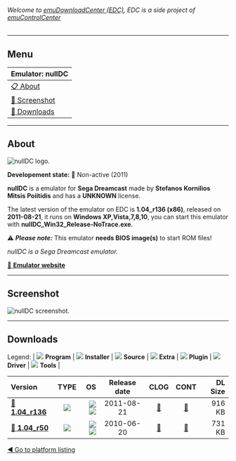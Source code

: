 ###### Welcome to [emuDownloadCenter (EDC)](https://github.com/PhoenixInteractiveNL/emuDownloadCenter/wiki/), EDC is a side project of [emuControlCenter](https://github.com/PhoenixInteractiveNL/emuControlCenter/wiki/)
***
## Menu
| **Emulator: nullDC** |
|:---------|
| [:clipboard: About](#about) |
| [:sunrise: Screenshot](#screenshot) |
| [:floppy_disk: Downloads](#downloads) |
***
## About
![](https://github.com/PhoenixInteractiveNL/emuDownloadCenter/wiki/images_emulator/nulldc_logo_200.jpg "nullDC logo.")

**Developement state:** :red_circle: Non-active (2011)

**nullDC** is a emulator for **Sega Dreamcast** made by **Stefanos Kornilios Mitsis Poiitidis** and has a **UNKNOWN** license.

The latest version of the emulator on EDC is **1.04_r136 (x86)**, released on **2011-08-21**, it runs on **Windows XP,Vista,7,8,10**, you can start this emulator with **nullDC_Win32_Release-NoTrace.exe**.

:warning: _**Please note:**_ This emulator **needs BIOS image(s)** to start ROM files!

_nullDC is a Sega Dreamcast emulator._

[:link: **Emulator website**](http://github.com/skmp/nulldc)
***
## Screenshot
![](https://raw.githubusercontent.com/PhoenixInteractiveNL/emuDownloadCenter/master/hooks/nulldc/emulator_screen_01.jpg "nullDC screenshot.")
***
## Downloads
Legend:
| ![](https://raw.githubusercontent.com/wiki/PhoenixInteractiveNL/emuDownloadCenter/images_misc/icon_program_24.png) **Program** | 
![](https://raw.githubusercontent.com/wiki/PhoenixInteractiveNL/emuDownloadCenter/images_misc/icon_installer_24.png) **Installer** | 
![](https://raw.githubusercontent.com/wiki/PhoenixInteractiveNL/emuDownloadCenter/images_misc/icon_source_code_24.png) **Source** | 
![](https://raw.githubusercontent.com/wiki/PhoenixInteractiveNL/emuDownloadCenter/images_misc/icon_extra_24.png) **Extra** | 
![](https://raw.githubusercontent.com/wiki/PhoenixInteractiveNL/emuDownloadCenter/images_misc/icon_plugin_24.png) **Plugin** | 
![](https://raw.githubusercontent.com/wiki/PhoenixInteractiveNL/emuDownloadCenter/images_misc/icon_driver_24.png) **Driver** | 
![](https://raw.githubusercontent.com/wiki/PhoenixInteractiveNL/emuDownloadCenter/images_misc/icon_tools_24.png) **Tools** | 
 
| Version | TYPE | OS | Release date | CLOG | CONT | DL Size |
|:--------|:----:|---:|:------------:|:----:|:----:|--------:|
| [:floppy_disk: **1.04_r136**](https://github.com/PhoenixInteractiveNL/edc-repo0003/raw/master/nulldc/1.04_r136.7z) | ![](https://raw.githubusercontent.com/wiki/PhoenixInteractiveNL/emuDownloadCenter/images_misc/icon_program_24.png) | ![](https://raw.githubusercontent.com/wiki/PhoenixInteractiveNL/emuDownloadCenter/images_misc/logo_windows_24.png)![](https://raw.githubusercontent.com/wiki/PhoenixInteractiveNL/emuDownloadCenter/images_misc/icon_32-bit_24.png) | 2011-08-21 | [:page_facing_up:](https://github.com/PhoenixInteractiveNL/edc-repo0003/blob/master/nulldc/1.04_r136_changelog.txt) | [:mag_right:](https://github.com/PhoenixInteractiveNL/edc-repo0003/blob/master/nulldc/1.04_r136_contents.txt) | 916 KB |
| [:floppy_disk: **1.04_r50**](https://github.com/PhoenixInteractiveNL/edc-repo0003/raw/master/nulldc/1.04_r50.7z) | ![](https://raw.githubusercontent.com/wiki/PhoenixInteractiveNL/emuDownloadCenter/images_misc/icon_program_24.png) | ![](https://raw.githubusercontent.com/wiki/PhoenixInteractiveNL/emuDownloadCenter/images_misc/logo_windows_24.png)![](https://raw.githubusercontent.com/wiki/PhoenixInteractiveNL/emuDownloadCenter/images_misc/icon_32-bit_24.png) | 2010-06-20 | [:page_facing_up:](https://github.com/PhoenixInteractiveNL/edc-repo0003/blob/master/nulldc/1.04_r50_changelog.txt) | [:mag_right:](https://github.com/PhoenixInteractiveNL/edc-repo0003/blob/master/nulldc/1.04_r50_contents.txt) | 731 KB |

[:arrow_backward: Go to platform listing](https://github.com/PhoenixInteractiveNL/emuDownloadCenter/wiki/EDC-Platform-List)

